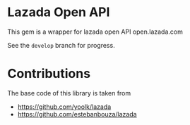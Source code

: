 # Lazada Open API

This gem is a wrapper for lazada open API open.lazada.com

See the `develop` branch for progress.

# Contributions

The base code of this library is taken from 

- https://github.com/yoolk/lazada
- https://github.com/estebanbouza/lazada